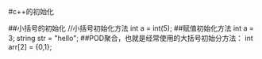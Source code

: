 #c++的初始化

##小括号的初始化
    //小括号初始化方法
    int a = int(5);
##赋值初始化方法
    int a = 3;
    string str = "hello";
##POD聚合，也就是经常使用的大括号初始分方法：
    int arr[2] = {0,1};

